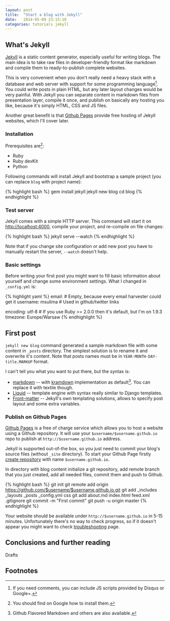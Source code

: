 ```yaml
---
layout: post
title:  "Start a blog with Jekyll"
date:   2014-05-09 23:15:18
categories: tutorials jekyll
---
```


## What's Jekyll

[Jekyll] is a static content generator, especially useful for writing blogs. The main idea is to take raw files in developer-friendly format like markdown and compile them to ready-to-publish complete websites. 

This is very convenient when you don't really need a heavy stack with a database and web server with support for some programming language[^comments]. You could write posts in plain HTML, but any later layout changes would be very painful. With Jekyll you can separate content in markdown files from presentation layer, compile it once, and publish on basically any hosting you like, because it's simply HTML, CSS and JS files.

Another great benefit is that [Github Pages][github-pages] provide free hosting of Jekyll websites, which I'll cover later.

### Installation

Prerequisites are[^prerequisites]:

* Ruby
* Ruby devKit
* Python

Following commands will install Jekyll and bootstrap a sample project (you can replace `blog` with project name):

{% highlight bash %}
gem install jekyll
jekyll new blog
cd blog
{% endhighlight %}

### Test server

Jekyll comes with a simple HTTP server. This command will start it on [http://localhost:4000](http://localhost:4000), compile your project, and re-compile on file changes:

{% highlight bash %}
jekyll serve --watch
{% endhighlight %}

Note that if you change site configuration or add new post you have to manually restart the server, `--watch` doesn't help.

### Basic settings

Before writing your first post you might want to fill basic information about yourself and change some environment settings. What I changed in `_config.yml` is:

{% highlight yaml %}
email: # Empty, because every email harvester could get it
username: msulima # Used in github/twitter links

encoding: utf-8 # If you use Ruby >= 2.0.0 then it's default, but I'm on 1.9.3
timezone: Europe/Warsaw
{% endhighlight %}

## First post

`jekyll new blog` command generated a sample markdown file with some content in `_posts` directory. The simplest solution is to rename it and overwrite it's content. Note that posts names must be in `YEAR-MONTH-DAY-title.MARKUP` format.

I can't tell you what you want to put there, but the syntax is: 

* [markdown] -- with [kramdown] implementation as default[^markdown]. You can replace it with textile though.
* [Liquid] -- template engine with syntax really similar to Django templates.
* [Front-matter] -- Jekyll's own templating solutions, allows to specify post layout and some extra variables.

### Publish on Github Pages

[Github Pages][github-pages] is a free of charge service which allows you to host a website using a Github repository. It will use your `$username/$username.github.io` repo to publish at `http://$username.github.io` address.

Jekyll is supported out-of-the box, so you just need to commit your blog's source files (without `_site` directory). To start your Github Page firstly [create repository] with name `$username.github.io`.

In directory with blog content initialize a git repository, add remote branch that you just created, add all needed files, commit them and push to Github.

{% highlight bash %}
git init
git remote add origin https://github.com/$username/$username.github.io.git
git add _includes _layouts _posts _config.yml css
git add about.md index.html feed.xml .gitignore
git commit -m "First commit"
git push -u origin master
{% endhighlight %}

Your website should be available under `http://$username.github.io` in 5-15 minutes. Unfortunately there's no way to check progress, so if it doesn't appear you might want to check [troubleshooting] page.

## Conclusions and further reading

Drafts

## Footnotes

[Jekyll]:            http://jekyllrb.com/
[markdown]:          http://daringfireball.net/projects/markdown/
[kramdown]:          http://kramdown.gettalong.org/
[Liquid]:            http://docs.shopify.com/themes/liquid-basics
[Front-matter]:      http://jekyllrb.com/docs/frontmatter/
[create repository]: https://github.com/new
[troubleshooting]:   https://help.github.com/articles/troubleshooting-github-pages-build-failures
[github-pages]:      https://help.github.com/articles/troubleshooting-github-pages-build-failures

[^comments]: If you need comments, you can include JS scripts provided by Disqus or Google+.
[^prerequisites]: You should find on Google how to install them.
[^markdown]: Github Flavored Markdown and others are also available.
